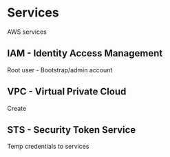 # Services

AWS services

## IAM - Identity Access Management
Root user - Bootstrap/admin account

## VPC - Virtual Private Cloud
Create  

## STS - Security Token Service
Temp credentials to services
